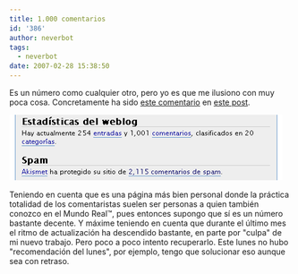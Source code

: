 ```yaml
---
title: 1.000 comentarios
id: '386'
author: neverbot
tags:
  - neverbot
date: 2007-02-28 15:38:50
---
```


Es un número como cualquier otro, pero yo es que me ilusiono con muy poca cosa. Concretamente ha sido [este comentario](/filosofia-practica-para-mentes-jovenes-ii/#comment-3098) en [este post](/filosofia-practica-para-mentes-jovenes-ii/).

![Estadísticas](./1000-comentarios/estadisticas.gif "Estadísticas")

Teniendo en cuenta que es una página más bien personal donde la práctica totalidad de los comentaristas suelen ser personas a quien también conozco en el Mundo Real™, pues entonces supongo que sí es un número bastante decente. Y máxime teniendo en cuenta que durante el último mes el ritmo de actualización ha descendido bastante, en parte por "culpa" de mi nuevo trabajo. Pero poco a poco intento recuperarlo. Este lunes no hubo "recomendación del lunes", por ejemplo, tengo que solucionar eso aunque sea con retraso.
